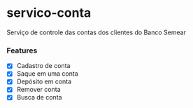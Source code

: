 # servico-conta
Serviço de controle das contas dos clientes do Banco Semear
### Features

- [x] Cadastro de conta
- [x] Saque em uma conta
- [x] Depósito em conta
- [x] Remover conta
- [x] Busca de conta

